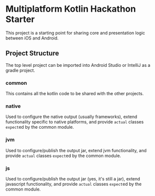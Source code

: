 # Multiplatform Kotlin Hackathon Starter
This project is a starting point for sharing core and presentation logic between iOS and Android.

## Project Structure
The top level project can be imported into Android Studio or IntelliJ as a gradle project.

### common
This contains all the kotlin code to be shared with the other projects.

### native
Used to configure the native output (usually frameworks), extend functionality specific to native platforms, and provide `actual` classes `expect`ed by the common module.

### jvm
Used to configure/publish the output jar, extend jvm functionality, and provide `actual` classes `expect`ed by the common module.

### js
Used to configure/publish the output jar (yes, it's still a jar), extend javascript functionality, and provide `actual` classes `expect`ed by the common module.
